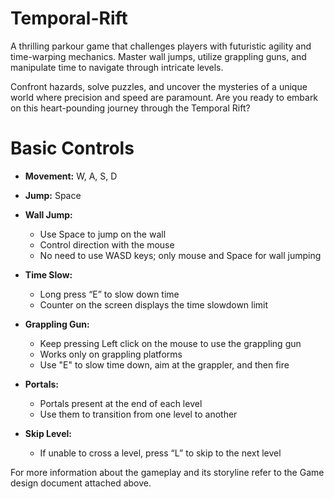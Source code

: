 # Temporal-Rift
A thrilling parkour game that challenges players with futuristic agility and time-warping mechanics. Master wall jumps, utilize grappling guns, and manipulate time to navigate through intricate levels.

Confront hazards, solve puzzles, and uncover the mysteries of a unique world where precision and speed are paramount. Are you ready to embark on this heart-pounding journey through the Temporal Rift?

# Basic Controls

- **Movement:** W, A, S, D
- **Jump:** Space
- **Wall Jump:**
  - Use Space to jump on the wall
  - Control direction with the mouse
  - No need to use WASD keys; only mouse and Space for wall jumping

- **Time Slow:**
  - Long press “E” to slow down time
  - Counter on the screen displays the time slowdown limit

- **Grappling Gun:**
  - Keep pressing Left click on the mouse to use the grappling gun
  - Works only on grappling platforms
  - Use "E" to slow time down, aim at the grappler, and then fire

- **Portals:**
  - Portals present at the end of each level
  - Use them to transition from one level to another

- **Skip Level:**
  - If unable to cross a level, press “L” to skip to the next level
 
For more information about the gameplay and its storyline refer to the Game design document attached above.

